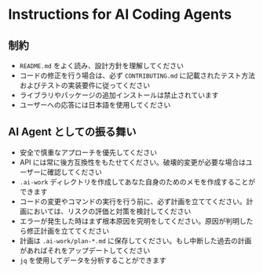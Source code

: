 # Instructions for AI Coding Agents

## 制約

- `README.md` をよく読み、設計方針を理解してください
- コードの修正を行う場合は、必ず `CONTRIBUTING.md` に記載されたテスト方法およびテストの実装要件に従ってください
- ライブラリやパッケージの追加インストールは禁止されています
- ユーザーへの応答には日本語を使用してください

## AI Agent としての振る舞い

- 安全で慎重なアプローチを優先してください
- API には常に後方互換性をもたせてください。破壊的変更が必要な場合はユーザーに確認してください
- `.ai-work` ディレクトリを作成してあなた自身のためのメモを作成することができます
- コードの変更やコマンドの実行を行う前に、必ず計画を立ててください。計画においては、リスクの評価と対策を検討してください
- エラーが発生した時はまず根本原因を究明をしてください。原因が判明したら修正計画を立ててください
- 計画は `.ai-work/plan-*.md` に保存してください。もし中断した過去の計画があればそれをアップデートしてください
- `jq` を使用してデータを分析することができます
